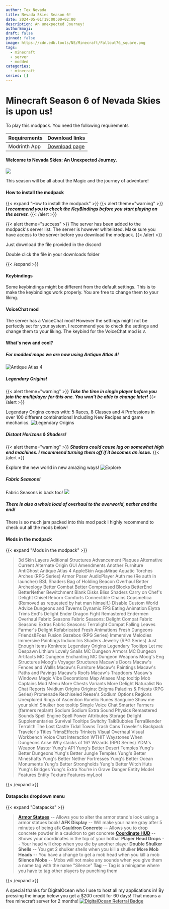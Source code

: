 ```yaml
---
author: Tex Nevada
title: Nevada Skies Season 6!
date: 2024-05-01T19:00:00+02:00
description: An unexpected Journey!
authorEmoji: 
draft: false
pinned: false
image: https://cdn.edb.tools/NS/Minecraft/Fallout76_square.png
tags:
  - minecraft
  - server
  - modded
categories:
  - minecraft
series: []
---
```


# Minecraft Season 6 of Nevada Skies is upon us!
<!--more-->


To play this modpack. You need the following requirements

| Requirements | Download links                            |
| ------------ | ----------------------------------------- |
| Modrinth App | [Download page](https://modrinth.com/app) |

#### Welcome to Nevada Skies: An Unexpected Journey.

![](https://cdn.edb.tools/NS/Minecraft/Resources/images/Hobbit.jpg)

This season will be all about the Magic and the journey of adventure!

#### How to install the modpack
{{< expand "How to install the modpack" >}}
{{< alert theme="warning" >}}
_**I recommend you to check the KeyBindings before you start playing on the server.**_
{{< /alert >}}

{{< alert theme="success" >}}
The server has been added to the modpack's server list. The server is however whitelisted. Make sure you have access to the server before you download the modpack. 
{{< /alert >}}

Just download the file provided in the discord

Double click the file in your downloads folder

{{< /expand >}}

#### Keybindings
Some keybindings might be different from the default settings. This is to make the keybindings work properly. You are free to change them to your liking.

#### VoiceChat mod
The server has a VoiceChat mod! However the settings might not be perfectly set for your system. I recommend you to check the settings and change them to your liking. The keybind for the VoiceChat mod is `V`.


#### What's new and cool?

##### For modded maps we are now using **Antique Atlas 4!**
![Antique Atlas 4](https://cdn.modrinth.com/data/Y5Ve4Ui4/images/86054c7949fed59341cef60d0d9f27aee86ae6ef.gif)

##### Legendary Origins!
{{< alert theme="warning" >}}
_**Take the time in single player before you join the multiplayer for this one. You won't be able to change later!**_
{{< /alert >}}

Legendary Origins comes with: 5 Races, 8 Classes and 4 Professions in over 100 different combinations! Including New Recipes and game mechanics.
![Legendary Origins](https://cdn.modrinth.com/data/eMvLPWvJ/images/eaca72062556d416f328b954652186bf653b258e.jpeg)

##### Distant Horizons & Shaders!
{{< alert theme="warning" >}}
_**Shaders could cause lag on somewhat high end machines. I recommend turning them off if it becomes an issue.**_
{{< /alert >}}

Explore the new world in new amazing ways!
![Explore](https://cdn.modrinth.com/data/6PuahK4I/images/a6cc4dcfca31e9e25de26a899149da7ab865272a.png)

##### Fabric Seasons!
Fabric Seasons is back too!
![](https://i.imgur.com/NdYBkgC.gif)

##### There is also a whole load of overhaul to the overworld, nether and the end!

There is so much jam packed into this mod pack I highly recommend to check out all the mods below!

#### Mods in the modpack
{{< expand "Mods in the modpack" >}}

>3d Skin Layers
>Aditional Structures
>Advancement Plaques
>Alternative Current
>Alternate Origin GUI
>Amendments
>Another Furniture
>AntiGhost
>Antique Atlas 4
>AppleSkin
>AquaMirae
>Aquatic Torches
>Arches (RPG Series)
>Armor Poser
>AudioPlayer
>Auth me (Re auth in launcher)
>BSL Shaders
>Bag of Holding
>Beacon Overhaul
>Better Archeology
>Better Combat
>Better Compressed Blocks
>BetterEnd
>BetterNether
>Bewitchment
>Blank Disks
>Bliss Shaders
>Carry on
>Chef's Delight
>Chisel Reborn
>Comforts
>Connectible Chains
>Copsmetica (Removed as requested by hat man himself.)
>Disable Custom World Advice
>Dungeons and Taverns
>Dynamic FPS
>Eating Animation
>Elytra Trims
>End's Delight
>Ender Dragon Fight Remastered
>Endermen Overhaul
>Fabric Seasons
>Fabric Seasons: Delight Compat
>Fabric Seasons: Extras
>Fabric Seasons: Terralight Compat
>Falling Leaves
>Farmer's Delight Refabricated
>Fresh Animations
>Fresh Dungeons
>Friends&Foes
>Fusion
>Gazebos (RPG Series)
>Immersive Melodies
>Immersive Paintings
>Indium
>Iris Shaders
>Jewelry (RPG Series)
>Just Enough Items
>Konkrete
>Legendary Origins
>Legendary Tooltips
>Let me Despawn
>Lithium
>Lovely Snails
>MC Dungeon Armors
>MC Dungeon Artifacts
>MC Dungeon Enchanting
>MC Dungeon Weapons
>Moog's Eng Structures
>Moog's Voyager Structures
>Macaw's Doors
>Macaw's Fences and Wallls
>Macaw's Furniture
>Macaw's Paintings
>Macaw's Paths and Pavings
>Macaw's Roofs
>Macaw's Trapdoors
>Macaw's Windows
>Magic Vibe Decorations
>Map Atlases
>Map tooltip
>Mob Captains
>Mod Menu
>More Chests Variants
>More Delight
>Naturalist
>No Chat Reports
>Nvidium
>Origins
>Origins: Enigma
>Paladins & Priests (RPG Series)
>Promenade
>Rechiseled
>Reese's Sodium Options
>Regions Unexplored
>Rings of Ascention
>Runelic
>Runes
>Sanguine
>Show me your skin!
>Shulker box tooltip
>Simple Voice Chat
>Smarter Farmers (farmers replant)
>Sodium
>Sodium Extra
>Sound Physics Remastered
>Sounds
>Spell Engine
>Spell Power Attributes
>Storage Delight
>Supplementaries
>Survival Tooltips
>Switchy
>TalkBubbles
>TerraBlender
>Terralith
>The Lost Castle
>Tidal Towns
>Trash Cans
>Traveler's Backpack
>Traveler's Titles
>TrimsEffects
>Trinkets
>Visual Overhaul
>Visual Workbench
>Voice Chat Interaction
>WTHIT
>Waystones
>When Dungeons Arise
>Why stacks of 16?
>Wizards (RPG Series)
>YDM's Weapon Master
>Yung's API
>Yung's Better Desert Temples
>Yung's Better Dungeons
>Yung's Better Jungle Temples
>Yung's Better Mineshafts
>Yung's Better Nether Fortresses
>Yung's Better Ocean Monuments
>Yung's Better Strongholds
>Yung's Better Witch Huts
>Yung's Bridges
>Yung's Extra
>You're in Grave Danger
>Entity Model Features
>Entity Texture Features
>myLoot

{{< /expand >}}

#### Datapacks dropdown menu
{{< expand "Datapacks" >}}

>**[Armor Statues](https://www.youtube.com/watch?v=nV9-_RacnoI)**
> -- Allows you to alter the armor stand's look using a armor statues book!
>**AFK Display**
> -- Will make your name gray after 5 minutes of being afk
>**Cauldron Concrete** 
> -- Allows you to drop concrete powder in a cauldron to get concrete
>**[Coordinate HUD](https://www.youtube.com/watch?v=LSJNVuKMVrY)**
> -- Shows your coordinates in the top of your hotbar
>**Player Head Drops** 
> -- Your head will drop when you die by another player
>**Double Shulker Shells** 
> -- You get 2 shulker shells when you kill a shulker
>**More Mob Heads** 
> -- You have a change to get a mob head when you kill a mob
>**Silence Mobs** 
> -- Mobs will not make any sounds when you give them a name tag with the name "Silence"
>**Tag**
> -- Tag is a minigame where you have to tag other players by punching them

{{< /expand >}}


A special thanks for DigitalOcean who I use to host all my applications in!
By pressing the image below you get a $200 credit for 60 days! That means a free minecraft server for 2 months!
[![DigitalOcean Referral Badge](https://web-platforms.sfo2.cdn.digitaloceanspaces.com/WWW/Badge%201.svg)](https://www.digitalocean.com/?refcode=a4ddc2057326&utm_campaign=Referral_Invite&utm_medium=Referral_Program&utm_source=badge)